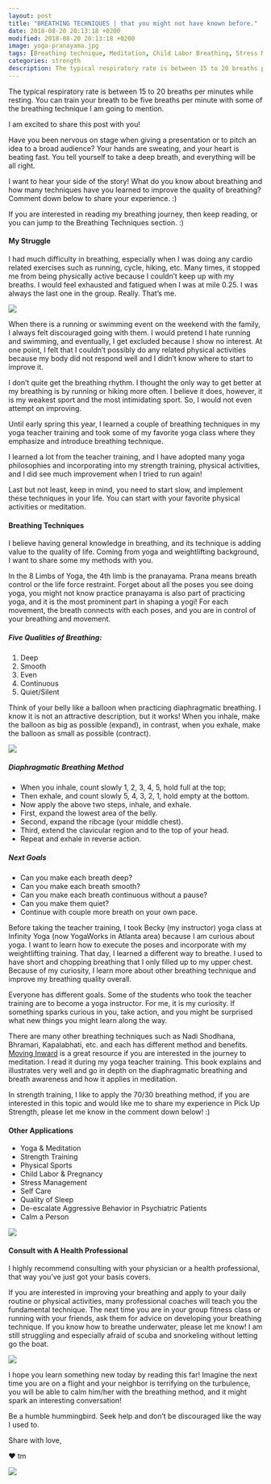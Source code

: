 ```yaml
---
layout: post
title: "BREATHING TECHNIQUES | that you might not have known before."
date: 2018-08-20 20:13:18 +0200
modified: 2018-08-20 20:13:18 +0200
image: yoga-pranayama.jpg
tags: [Breathing technique, Meditation, Child Labor Breathing, Stress Management, Sleep Quality, Respiratory Rate, Qualify of life, Yoga Breathing, Breathing Technique in Lifting, Deescalate Patients, Self Care, YogaWorks]
categories: strength
description: The typical respiratory rate is between 15 to 20 breaths per minutes while resting. You can train your breath to be five breaths per minute with some of the breathing technique I am going to mention. 
---
```


The typical respiratory rate is between 15 to 20 breaths per minutes while resting. You can train your breath to be five breaths per minute with some of the breathing technique I am going to mention. 

I am excited to share this post with you!

Have you been nervous on stage when giving a presentation or to pitch an idea to a broad audience? Your hands are sweating, and your heart is beating fast. You tell yourself to take a deep breath, and everything will be all right. 

I want to hear your side of the story! What do you know about breathing and how many techniques have you learned to improve the quality of breathing? Comment down below to share your experience. :)

If you are interested in reading my breathing journey, then keep reading, or you can jump to the Breathing Techniques section. :)

#### My Struggle

I had much difficulty in breathing, especially when I was doing any cardio related exercises such as running, cycle, hiking, etc. Many times, it stopped me from being physically active because I couldn’t keep up with my breaths. I would feel exhausted and fatigued when I was at mile 0.25. I was always the last one in the group. Really. That’s me. 

![]({{site.baseurl}}/images/breathing-slow.jpg)

When there is a running or swimming event on the weekend with the family, I always felt discouraged going with them. I would pretend I hate running and swimming, and eventually, I get excluded because I show no interest. At one point, I felt that I couldn’t possibly do any related physical activities because my body did not respond well and I didn’t know where to start to improve it.

I don’t quite get the breathing rhythm. I thought the only way to get better at my breathing is by running or hiking more often. I believe it does, however, it is my weakest sport and the most intimidating sport. So, I would not even attempt on improving.

Until early spring this year, I learned a couple of breathing techniques in my yoga teacher training and took some of my favorite yoga class where they emphasize and introduce breathing technique.

I learned a lot from the teacher training, and I have adopted many yoga philosophies and incorporating into my strength training, physical activities, and I did see much improvement when I tried to run again! 

Last but not least, keep in mind, you need to start slow, and implement these techniques in your life. You can start with your favorite physical activities or meditation. 

#### Breathing Techniques

I believe having general knowledge in breathing, and its technique is adding value to the quality of life. Coming from yoga and weightlifting background, I want to share some my methods with you.

In the 8 Limbs of Yoga, the 4th limb is the pranayama. Prana means breath control or the life force restraint. Forget about all the poses you see doing yoga, you might not know practice pranayama is also part of practicing yoga, and it is the most prominent part in shaping a yogi! For each movement, the breath connects with each poses, and you are in control of your breathing and movement.

##### Five Qualities of Breathing: 

1. Deep
2. Smooth
3. Even
4. Continuous
5. Quiet/Silent

Think of your belly like a balloon when practicing diaphragmatic breathing. I know it is not an attractive description, but it works! When you inhale, make the balloon as big as possible (expand), in contrast, when you exhale, make the balloon as small as possible (contract).

![]({{site.baseurl}}/images/yoga-quality-diaphragmatic-breathing.jpg)

##### Diaphragmatic Breathing Method

* When you inhale, count slowly 1, 2, 3, 4, 5, hold full at the top;
* Then exhale, and count slowly 5, 4, 3, 2, 1, hold empty at the bottom.
* Now apply the above two steps, inhale, and exhale.
* First, expand the lowest area of the belly.
* Second, expand the ribcage (your middle chest).
* Third, extend the clavicular region and to the top of your head.
* Repeat and exhale in reverse action.

##### Next Goals

* Can you make each breath deep?
* Can you make each breath smooth?
* Can you make each breath continuous without a pause?
* Can you make them quiet?
* Continue with couple more breath on your own pace. 

Before taking the teacher training, I took Becky (my instructor) yoga class at Infinity Yoga (now YogaWorks in Atlanta area) because I am curious about yoga. I want to learn how to execute the poses and incorporate with my weightlifting training. That day, I learned a different way to breathe. I used to have short and chopping breathing that I only filled up to my upper chest. Because of my curiosity, I learn more about other breathing technique and improve my breathing quality overall. 

Everyone has different goals. Some of the students who took the teacher training are to become a yoga instructor. For me, it is my curiosity. If something sparks curious in you, take action, and you might be surprised what new things you might learn along the way.

There are many other breathing techniques such as Nadi Shodhana, Bhramari, Kapalabhati, etc. and each has different method and benefits. [Moving Inward][moving-forward] is a great resource if you are interested in the journey to meditation. I read it during my yoga teacher training. This book explains and illustrates very well and go in depth on the diaphragmatic breathing and breath awareness and how it applies in meditation.

In strength training, I like to apply the 70/30 breathing method, if you are interested in this topic and would like me to share my experience in Pick Up Strength, please let me know in the comment down below! :) 

#### Other Applications

* Yoga & Meditation
* Strength Training
* Physical Sports
* Child Labor & Pregnancy
* Stress Management
* Self Care
* Quality of Sleep
* De-escalate Aggressive Behavior in Psychiatric Patients
* Calm a Person

![]({{site.baseurl}}/images/yoga-bhramari.jpg)

#### Consult with A Health Professional

I highly recommend consulting with your physician or a health professional, that way you’ve just got your basis covers.

If you are interested in improving your breathing and apply to your daily routine or physical activities, many professional coaches will teach you the fundamental technique. The next time you are in your group fitness class or running with your friends, ask them for advice on developing your breathing technique. If you know how to breathe underwater, please let me know! I am still struggling and especially afraid of scuba and snorkeling without letting go the boat.


![]({{site.baseurl}}/images/breathing-scuba-diving.JPG)


I hope you learn something new today by reading this far! Imagine the next time you are on a flight and your neighbor is terrifying on the turbulence, you will be able to calm him/her with the breathing method, and it might spark an interesting conversation!

Be a humble hummingbird. Seek help and don’t be discouraged like the way I used to.


Share with love,

❤ tm

[moving-forward]: https://amzn.to/2wb58HI


<a target="_blank"  href="https://www.amazon.com/gp/product/B002PAQBOM/ref=as_li_tl?ie=UTF8&camp=1789&creative=9325&creativeASIN=B002PAQBOM&linkCode=as2&tag=pickupstrengt-20&linkId=c0cc2520264d3a1d3fc5eb263a8791e2"><img border="0" src="//ws-na.amazon-adsystem.com/widgets/q?_encoding=UTF8&MarketPlace=US&ASIN=B002PAQBOM&ServiceVersion=20070822&ID=AsinImage&WS=1&Format=_SL110_&tag=pickupstrengt-20" ></a><img src="//ir-na.amazon-adsystem.com/e/ir?t=pickupstrengt-20&l=am2&o=1&a=B002PAQBOM" width="1" height="1" border="0" alt="" style="border:none !important; margin:0px !important;" />

